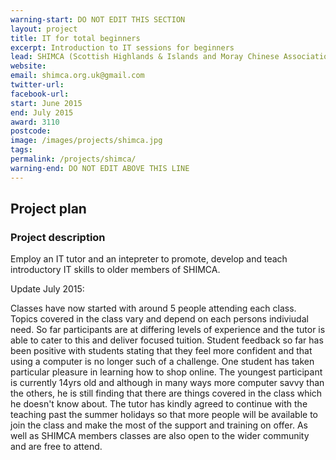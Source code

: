 ```yaml
---
warning-start: DO NOT EDIT THIS SECTION
layout: project
title: IT for total beginners
excerpt: Introduction to IT sessions for beginners
lead: SHIMCA (Scottish Highlands & Islands and Moray Chinese Association)
website: 
email: shimca.org.uk@gmail.com 
twitter-url: 
facebook-url: 
start: June 2015
end: July 2015
award: 3110 
postcode: 
image: /images/projects/shimca.jpg
tags: 
permalink: /projects/shimca/
warning-end: DO NOT EDIT ABOVE THIS LINE
---
```


## Project plan

### Project description

Employ an IT tutor and an intepreter to promote, develop and teach introductory IT skills to older members of SHIMCA.  


Update July 2015:

Classes have now started with around 5 people attending each class. Topics covered in the class vary and depend on each persons indiviudal need. So far participants are at differing levels of experience and the tutor is able to cater to this and deliver focused tuition. Student feedback so far has been positive with students stating that they feel more confident and that using a computer is no longer such of a challenge. One student has taken particular pleasure in learning how to shop online. The youngest participant is currently 14yrs old and although in many ways more computer savvy than the others, he is still finding that there are things covered in the class which he doesn't know about. The tutor has kindly agreed to continue with the teaching past the summer holidays so that more people will be available to join the class and make the most of the support and training on offer. As well as SHIMCA members classes are also open to the wider community and are free to attend. 



